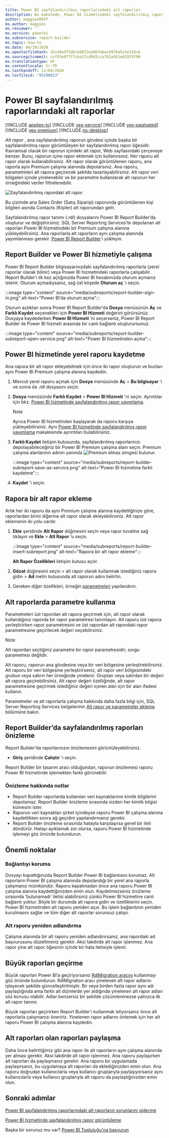 ```yaml
---
title: Power BI sayfalandırılmış raporlarındaki alt raporlar
description: Bu makalede, Power BI hizmetindeki sayfalandırılmış raporlar için desteklenen veri kaynakları hakkında bilgi edineceksiniz.
author: maggiesMSFT
ms.author: maggies
ms.reviewer: ''
ms.service: powerbi
ms.subservice: report-builder
ms.topic: how-to
ms.date: 04/29/2020
ms.openlocfilehash: d2cd4e9f5d6cb8872e266fabacb9f8a5a3e318cb
ms.sourcegitcommit: ccf53e87ff7cba1fcd9d2cca761a561e62933f90
ms.translationtype: HT
ms.contentlocale: tr-TR
ms.lasthandoff: 11/04/2020
ms.locfileid: "93298023"
---
```

# <a name="subreports-in-power-bi-paginated-reports"></a>Power BI sayfalandırılmış raporlarındaki alt raporlar

[!INCLUDE [applies-to](../includes/applies-to.md)] [!INCLUDE [yes-service](../includes/yes-service.md)] [!INCLUDE [yes-paginated](../includes/yes-paginated.md)] [!INCLUDE [yes-premium](../includes/yes-premium.md)] [!INCLUDE [no-desktop](../includes/no-desktop.md)] 

*Alt rapor* , ana sayfalandırılmış raporun gövdesi içinde başka bir sayfalandırılmış rapor görüntüleyen bir sayfalandırılmış rapor öğesidir. Kavramsal olarak bir raporun içindeki alt rapor, Web sayfasındaki çerçeveye benzer. Bunu, raporun içine rapor eklemek için kullanırsınız. Her raporu alt rapor olarak kullanabilirsiniz. Alt rapor olarak görüntülenen raporu, ana raporla aynı Premium çalışma alanında depolarsınız. Ana raporu, parametreleri alt rapora geçirecek şekilde tasarlayabilirsiniz. Alt rapor veri bölgeleri içinde yinelenebilir ve bir parametre kullanılarak alt raporun her örneğindeki veriler filtrelenebilir.  
  
 ![Sayfalandırılmış rapordaki alt rapor](media/subreports/paginated-report-subreport.png "Sayfalandırılmış rapor alt raporu")  
  
 Bu çizimde ana Sales Order (Satış Siparişi) raporunda görüntülenen kişi bilgileri asında Contacts (Kişiler) alt raporundan gelir.  
  
Sayfalandırılmış rapor tanımı (.rdl) dosyalarını Power BI Report Builder’da oluşturur ve değiştirirsiniz. SQL Server Reporting Services’te depolanan alt raporları Power BI hizmetindeki bir Premium çalışma alanına yükleyebilirsiniz. Ana raporlarla alt raporların aynı çalışma alanında yayımlanması gerekir. [Power BI Report Builder](https://aka.ms/pbireportbuilder)’ı yükleyin.
  
## <a name="work-with-report-builder-and-the-power-bi-service"></a>Report Builder ve Power BI hizmetiyle çalışma

Power BI Report Builder bilgisayarınızdaki sayfalandırılmış raporlarla (yerel raporlar olarak bilinir) veya Power BI hizmetindeki raporlarla çalışabilir.  Report Builder’ı ilk kez açtığınızda Power BI hesabınızda oturum açmanız istenir. Oturum açmadıysanız, sağ üst köşede **Oturum aç** 'ı seçin.

:::image type="content" source="media/subreports/report-builder-sign-in.png" alt-text="Power BI’da oturum açma":::

Oturum açtıktan sonra Power BI Report Builder’da **Dosya** menüsünün **Aç** ve **Farklı Kaydet** seçenekleri için **Power BI Hizmeti** değerini görürsünüz. Dosyaya kaydederken **Power BI Hizmeti** ’ni seçerseniz, Power BI Report Builder ile Power BI hizmeti arasında bir canlı bağlantı oluşturursunuz. 

:::image type="content" source="media/subreports/report-builder-subreport-open-service.png" alt-text="Power BI hizmetinden açma":::

## <a name="save-a-local-report-to-the-power-bi-service"></a>Power BI hizmetinde yerel raporu kaydetme

Ana rapora bir alt rapor ekleyebilmek için önce iki rapor oluşturun ve bunları aynı Power BI Premium çalışma alanına kaydedin. 

1. Mevcut yerel raporu açmak için **Dosya** menüsünde **Aç** > **Bu bilgisayar** ’ı ve sonra da .rdl dosyasını seçin.  

2. **Dosya** menüsünde **Farklı Kaydet** > **Power BI Hizmeti** 'ni seçin.  Ayrıntılar için bkz. [Power BI hizmetinde sayfalandırılmış rapor yayımlama](paginated-reports-save-to-power-bi-service.md).

    > [!NOTE]
    > Ayrıca Power BI hizmetinden başlayarak da raporu karşıya yükleyebilirsiniz. Aynı [Power BI hizmetinde sayfalandırılmış rapor yayımlama](paginated-reports-save-to-power-bi-service.md) makalesinde ayrıntıları bulabilirsiniz.

3. **Farklı Kaydet** iletişim kutusunda, sayfalandırılmış raporlarınızı depolayabileceğiniz bir Power BI Premium çalışma alanı seçin.  Premium çalışma alanlarının adının yanında ![Premium elmas simgesi](media/subreports/report-builder-premium-diamond.png) bulunur.

    :::image type="content" source="media/subreports/report-builder-subreport-save-as-service.png" alt-text="Power BI hizmetine farklı kaydetme":::

4. **Kaydet** 'i seçin.

## <a name="add-a-subreport-to-a-report"></a>Rapora bir alt rapor ekleme

Artık her iki raporu da aynı Premium çalışma alanına kaydettiğinize göre, raporlardan birini diğerine alt rapor olarak ekleyebilirsiniz. Alt rapor eklemenin iki yolu vardır. 

1. **Ekle** şeridinde **Alt Rapor** düğmesini seçin veya rapor tuvaline sağ tıklayın ve **Ekle** > **Alt Rapor** ’u seçin.

    :::image type="content" source="media/subreports/report-builder-insert-subreport.png" alt-text="Rapora bir alt rapor ekleme":::

    **Alt Rapor Özellikleri** iletişim kutusu açılır.  

2. **Gözat** düğmesini seçin > alt rapor olarak kullanmak istediğiniz rapora gidin > **Ad** metin kutusunda alt raporun adını belirtin.

3. Gereken diğer özellikleri, örneğin [parametreleri](#use-parameters-in-subreports) yapılandırın.

## <a name="use-parameters-in-subreports"></a>Alt raporlarda parametre kullanma  
 Parametreleri üst rapordan alt rapora geçirmek için, alt rapor olarak kullandığınız raporda bir rapor parametresi tanımlayın. Alt raporu üst rapora yerleştirirken rapor parametresini ve üst rapordan alt rapordaki rapor parametresine geçirilecek değeri seçebilirsiniz.  
  
> [!NOTE]  
> Alt rapordan seçtiğiniz parametre bir *rapor* parametresidir; *sorgu* parametresi değildir.  
  
 Alt raporu, raporun ana gövdesine veya bir veri bölgesine yerleştirebilirsiniz. Alt raporu bir veri bölgesine yerleştirirseniz, alt rapor veri bölgesindeki grubun veya satırın her örneğinde yinelenir. Gruptan veya satırdan bir değeri alt rapora geçirebilirsiniz. Alt rapor değeri özelliğinde, alt rapor parametresine geçirmek istediğiniz değeri içeren alan için bir alan ifadesi kullanın.  
  
 Parametreler ve alt raporlarla çalışma hakkında daha fazla bilgi için, SQL Server Reporting Services belgelerinin [Alt rapor ve parametreler ekleme](/sql/reporting-services/report-design/add-a-subreport-and-parameters-report-builder-and-ssrs) bölümüne bakın.  

## <a name="preview-paginated-reports-in-report-builder"></a>Report Builder’da sayfalandırılmış raporları önizleme

Report Builder’da raporlarınızın önizlemesini görüntüleyebilirsiniz.

- **Giriş** şeridinde **Çalıştır** 'ı seçin. 

Report Builder bir tasarım aracı olduğundan, raporun önizlemesi raporu Power BI hizmetinde işlemekten farklı görünebilir.

### <a name="notes-about-previewing"></a>Önizleme hakkında notlar

- Report Builder raporlarda kullanılan veri kaynaklarının kimlik bilgilerini depolamaz.  Report Builder önizleme sırasında sizden her kimlik bilgisi kümesini ister.  
- Raporun veri kaynakları şirket içindeyse raporu Power BI çalışma alanına kaydettikten sonra ağ geçidini yapılandırmanız gerekir.
- Report Builder önizleme sırasında hatayla karşılaşırsa genel bir ileti döndürür.  Hatayı ayıklamak zor olursa, raporu Power BI hizmetinde işlemeyi göz önünde bulundurun.  

## <a name="considerations"></a>Önemli noktalar

### <a name="maintaining-the-connection"></a>Bağlantıyı koruma

Dosyayı kapattığınızda Report Builder Power BI bağlantısını korumaz.  Alt raporların Power BI çalışma alanında depolandığı bir yerel ana raporla çalışmanız mümkündür. Raporu kapatmadan önce ana raporu Power BI çalışma alanına kaydettiğinizden emin olun.  Kaydetmezseniz önizleme sırasında ‘bulunamadı’ iletisi alabilirsiniz çünkü Power BI hizmetine canlı bağlantı yoktur.  Böyle bir durumda alt rapora gidin ve özelliklerini seçin.  Power BI hizmetinden alt raporu yeniden açın.  Bu işlem bağlantının yeniden kurulmasını sağlar ve tüm diğer alt raporlar sorunsuz çalışır.

### <a name="renaming-a-subreport"></a>Alt raporu yeniden adlandırma

Çalışma alanında bir alt raporu yeniden adlandırırsanız, ana rapordaki ad başvurusunu düzeltmeniz gerekir. Aksi takdirde alt rapor işlenmez. Ana rapor yine alt rapor öğesinin içinde bir hata iletisiyle işlenir.

## <a name="migrate-large-reports"></a>Büyük raporları geçirme

Büyük raporları Power BI’a geçiriyorsanız [RdlMigration aracını](../guidance/migrate-ssrs-reports-to-power-bi.md) kullanmayı göz önünde bulundurun.  RdlMigration aracı yinelenen alt rapor adlarını işleyecek şekilde güncelleştirilmiştir.  Bir veya birden fazla rapor aynı adı paylaştığında ama farklı alt dizinlerde yer aldığında yinelenen alt rapor adları söz konusu olabilir.  Adlar benzersiz bir şekilde çözümlenmezse yalnızca ilk alt rapor tanınır.

Büyük raporları geçirirken Report Builder’ı kullanmak istiyorsanız önce alt raporlarla çalışmanızı öneririz. Yinelenen rapor adlarını önlemek için her alt raporu Power BI çalışma alanına kaydedin.

## <a name="share-reports-with-subreports"></a>Alt raporları olan raporları paylaşma

Daha önce belirttiğimiz gibi ana rapor ile alt raporların aynı çalışma alanında yer alması gerekir. Aksi takdirde alt rapor işlenmez. Ana raporu paylaşırken alt raporları da paylaşmanız gerekir. Ana raporu bir uygulamada paylaşırsanız, bu uygulamaya alt raporları da eklediğinizden emin olun. Ana raporu doğrudan kullanıcılarla veya kullanıcı gruplarıyla paylaşıyorsanız aynı kullanıcılarla veya kullanıcı gruplarıyla alt raporu da paylaştığınızdan emin olun.
  
## <a name="next-steps"></a>Sonraki adımlar

[Power BI sayfalandırılmış raporlarındaki alt raporların sorunlarını giderme](subreports-troubleshoot.md)

[Power BI hizmetinde sayfalandırılmış rapor görüntüleme](../consumer/paginated-reports-view-power-bi-service.md)

Başka bir sorunuz mu var? [Power BI Topluluğu'na başvurun](https://community.powerbi.com/)